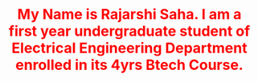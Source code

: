 

<html>
<head>
<meta charset= "UTF-8">
<h1 style="text-align:center"><p style="font-size:160%;"><p style="color:red;">My Name is Rajarshi Saha. I am a first year undergraduate student of Electrical Engineering Department enrolled in its 4yrs Btech Course.</p></p>
  
  

